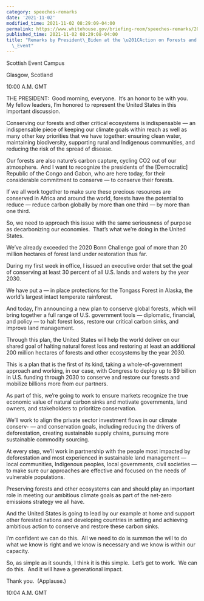 ```yaml
---
category: speeches-remarks
date: '2021-11-02'
modified_time: 2021-11-02 08:29:09-04:00
permalink: https://www.whitehouse.gov/briefing-room/speeches-remarks/2021/11/02/remarks-by-president-biden-at-the-action-on-forests-and-land-use-event/
published_time: 2021-11-02 08:29:08-04:00
title: "Remarks by President\_Biden at the \u201CAction on Forests and Land-Use\u201D\
  \_Event"
---
```

 
Scottish Event Campus

Glasgow, Scotland

10:00 A.M. GMT

THE PRESIDENT:  Good morning, everyone.  It’s an honor to be with you. 
My fellow leaders, I’m honored to represent the United States in this
important discussion.

Conserving our forests and other critical ecosystems is indispensable —
an indispensable piece of keeping our climate goals within reach as well
as many other key priorities that we have together: ensuring clean
water, maintaining biodiversity, supporting rural and Indigenous
communities, and reducing the risk of the spread of disease.

Our forests are also nature’s carbon capture, cycling CO2 out of our
atmosphere.  And I want to recognize the presidents of the
\[Democratic\] Republic of the Congo and Gabon, who are here today, for
their considerable commitment to conserve — to conserve their forests.

If we all work together to make sure these precious resources are
conserved in Africa and around the world, forests have the potential to
reduce — reduce carbon globally by more than one third — by more than
one third.  

So, we need to approach this issue with the same seriousness of purpose
as decarbonizing our economies.  That’s what we’re doing in the United
States.

We’ve already exceeded the 2020 Bonn Challenge goal of more than 20
million hectares of forest land under restoration thus far.

During my first week in office, I issued an executive order that set the
goal of conserving at least 30 percent of all U.S. lands and waters by
the year 2030.

We have put a — in place protections for the Tongass Forest in Alaska,
the world’s largest intact temperate rainforest.

And today, I’m announcing a new plan to conserve global forests, which
will bring together a full range of U.S. government tools — diplomatic,
financial, and policy — to halt forest loss, restore our critical carbon
sinks, and improve land management.

Through this plan, the United States will help the world deliver on our
shared goal of halting natural forest loss and restoring at least an
additional 200 million hectares of forests and other ecosystems by the
year 2030.

This is a plan that is the first of its kind, taking a
whole-of-government approach and working, in our case, with Congress to
deploy up to $9 billion in U.S. funding through 2030 to conserve and
restore our forests and mobilize billions more from our partners.

As part of this, we’re going to work to ensure markets recognize the
true economic value of natural carbon sinks and motivate governments,
land owners, and stakeholders to prioritize conservation.

We’ll work to align the private sector investment flows in our climate
conserv- — and conservation goals, including reducing the drivers of
deforestation, creating sustainable supply chains, pursuing more
sustainable commodity sourcing.

At every step, we’ll work in partnership with the people most impacted
by deforestation and most experienced in sustainable land management —
local communities, Indigenous peoples, local governments, civil
societies — to make sure our approaches are effective and focused on the
needs of vulnerable populations.

Preserving forests and other ecosystems can and should play an important
role in meeting our ambitious climate goals as part of the net-zero
emissions strategy we all have.

And the United States is going to lead by our example at home and
support other forested nations and developing countries in setting and
achieving ambitious action to conserve and restore these carbon sinks.

I’m confident we can do this.  All we need to do is summon the will to
do what we know is right and we know is necessary and we know is within
our capacity. 

So, as simple as it sounds, I think it is this simple.  Let’s get to
work.  We can do this.  And it will have a generational impact.

Thank you.  (Applause.)

10:04 A.M. GMT
